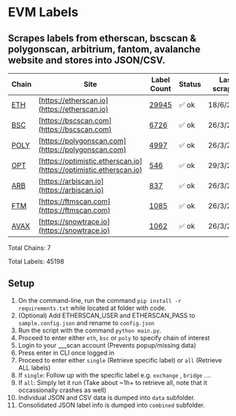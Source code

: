 # EVM Labels

## Scrapes labels from etherscan, bscscan & polygonscan, arbitrium, fantom, avalanche website and stores into JSON/CSV.

| Chain                                                                             | Site                                                               | Label Count                                                                                                         | Status | Last scraped |
| --------------------------------------------------------------------------------- | ------------------------------------------------------------------ | ------------------------------------------------------------------------------------------------------------------- | ------ | ------------ |
| [ETH](https://github.com/brianleect/etherscan-labels/tree/main/data/etherscan)    | [https://etherscan.io](https://etherscan.io)                       | [29945](https://github.com/brianleect/etherscan-labels/tree/main/./data/etherscan/combined/combinedAllLabels.json)  | ✅ ok  | 18/6/2023    |
| [BSC](https://github.com/brianleect/etherscan-labels/tree/main/data/bscscan)      | [https://bscscan.com](https://bscscan.com)                         | [6726](https://github.com/brianleect/etherscan-labels/tree/main/./data/bscscan/combined/combinedAllLabels.json)     | ✅ ok  | 26/3/2023    |
| [POLY](https://github.com/brianleect/etherscan-labels/tree/main/data/polygonscan) | [https://polygonscan.com](https://polygonscan.com)                 | [4997](https://github.com/brianleect/etherscan-labels/tree/main/./data/polygonscan/combined/combinedAllLabels.json) | ✅ ok  | 26/3/2023    |
| [OPT](https://github.com/brianleect/etherscan-labels/tree/main/data/optimism)     | [https://optimistic.etherscan.io](https://optimistic.etherscan.io) | [546](https://github.com/brianleect/etherscan-labels/tree/main/./data/optimism/combined/combinedAllLabels.json)     | ✅ ok  | 29/3/2023    |
| [ARB](https://github.com/brianleect/etherscan-labels/tree/main/data/arbiscan)     | [https://arbiscan.io](https://arbiscan.io)                         | [837](https://github.com/brianleect/etherscan-labels/tree/main/./data/arbiscan/combined/combinedAllLabels.json)     | ✅ ok  | 26/3/2023    |
| [FTM](https://github.com/brianleect/etherscan-labels/tree/main/data/ftmscan)      | [https://ftmscan.com](https://ftmscan.com)                         | [1085](https://github.com/brianleect/etherscan-labels/tree/main/./data/ftmscan/combined/combinedAllLabels.json)     | ✅ ok  | 26/3/2023    |
| [AVAX](https://github.com/brianleect/etherscan-labels/tree/main/data/avalanche)   | [https://snowtrace.io](https://snowtrace.io)                       | [1062](https://github.com/brianleect/etherscan-labels/tree/main/./data/avalanche/combined/combinedAllLabels.json)   | ✅ ok  | 26/3/2023    |

Total Chains: 7

Total Labels: 45198

## Setup

1. On the command-line, run the command `pip install -r requirements.txt` while located at folder with code.
1. (Optional) Add ETHERSCAN_USER and ETHERSCAN_PASS to `sample.config.json` and rename to `config.json`
1. Run the script with the command `python main.py`.
1. Proceed to enter either `eth`, `bsc` or `poly` to specify chain of interest
1. Login to your \_\_\_scan account (Prevents popup/missing data)
1. Press enter in CLI once logged in
1. Proceed to enter either `single` (Retrieve specific label) or `all` (Retrieve ALL labels)
1. If `single`: Follow up with the specific label e.g. `exchange` , `bridge` ....
1. If `all`: Simply let it run (Take about ~1h+ to retrieve all, note that it occassionally crashes as well)
1. Individual JSON and CSV data is dumped into `data` subfolder.
1. Consolidated JSON label info is dumped into `combined` subfolder.

